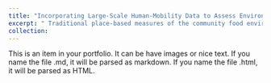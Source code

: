 ```yaml
---
title: "Incorporating Large-Scale Human-Mobility Data to Assess Environmental Exposure"
excerpt: " Traditional place-based measures of the community food environment may misrepresent individuals’ true exposure and its relation to dietary outcomes. To address this, I leveraged large-scale GPS-based restaurant-visit data from Greater Hartford, Connecticut, to map visit patterns and examine neighborhood socioeconomic influences. The findings highlight the role of community-level factors in shaping food patronage and underscore the importance of incorporating human-mobility data into exposure assessments. These insights provide guidance for policymakers to identify activity-based food deserts, optimize zoning, and reduce diet-related health disparities.<br/><img src='/images/500x300.png'>"
collection:
---
```


This is an item in your portfolio. It can be have images or nice text. If you name the file .md, it will be parsed as markdown. If you name the file .html, it will be parsed as HTML. 
